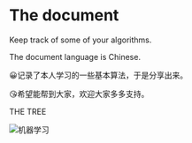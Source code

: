 # The document
Keep track of some of your algorithms.

The document language is Chinese.

😀记录了本人学习的一些基本算法，于是分享出来。

😘希望能帮到大家，欢迎大家多多支持。

THE TREE

![机器学习](README.assets/机器学习.svg)
